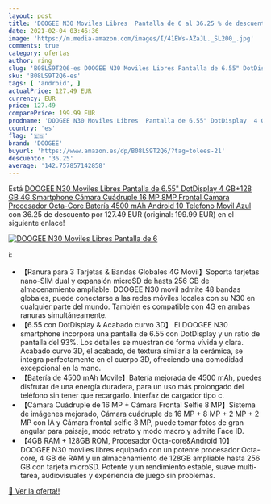 ```yaml
---
layout: post
title: 'DOOGEE N30 Moviles Libres  Pantalla de 6 al 36.25 % de descuento'
date: 2021-02-04 03:46:36
image: 'https://m.media-amazon.com/images/I/41EWs-AZaJL._SL200_.jpg'
comments: true
category: ofertas
author: ring
slug: 'B08LS9T2Q6-es DOOGEE N30 Moviles Libres Pantalla de 6.55" DotDisplay 4...'
sku: 'B08LS9T2Q6-es'
tags: [ 'android', ]
actualPrice: 127.49 EUR
currency: EUR
price: 127.49
comparePrice: 199.99 EUR
prodname: 'DOOGEE N30 Moviles Libres  Pantalla de 6.55" DotDisplay  4 GB+128 GB  4G Smartphone Cámara Cuádruple 16 MP  8MP Frontal Cámara  Procesador Octa-Core  Batería 4500 mAh  Android 10 Telefono Movil  Azul'
country: 'es'
flag: '🇪🇸'
brand: 'DOOGEE'
buyurl: 'https://www.amazon.es/dp/B08LS9T2Q6/?tag=tolees-21'
descuento: '36.25'
average: '142.757857142858'
---
```


Está [DOOGEE N30 Moviles Libres  Pantalla de 6.55" DotDisplay  4 GB+128 GB  4G Smartphone Cámara Cuádruple 16 MP  8MP Frontal Cámara  Procesador Octa-Core  Batería 4500 mAh  Android 10 Telefono Movil  Azul](https://www.amazon.es/dp/B08LS9T2Q6/?tag=tolees-21) con 36.25 de descuento por 127.49 EUR (original: 199.99 EUR) en el siguiente enlace!

[![DOOGEE N30 Moviles Libres  Pantalla de 6](https://m.media-amazon.com/images/I/41EWs-AZaJL._SL200_.jpg)](https://www.amazon.es/dp/B08LS9T2Q6/?tag=tolees-21)

ℹ️:

- 【Ranura para 3 Tarjetas & Bandas Globales 4G Movil】Soporta tarjetas nano-SIM dual y expansión microSD de hasta 256 GB de almacenamiento ampliable. DOOGEE N30 movil admite 48 bandas globales, puede conectarse a las redes móviles locales con su N30 en cualquier parte del mundo. También es compatible con 4G en ambas ranuras simultáneamente.
- 【6.55 con DotDisplay & Acabado curvo 3D】 El DOOGEE N30 smartphone incorpora una pantalla de 6.55 con DotDisplay y un ratio de pantalla del 93%. Los detalles se muestran de forma vívida y clara. Acabado curvo 3D, el acabado, de textura similar a la cerámica, se integra perfectamente en el cuerpo 3D, ofreciendo una comodidad excepcional en la mano.
- 【Batería de 4500 mAh Movile】Batería mejorada de 4500 mAh, puedes disfrutar de una energía duradera, para un uso más prolongado del teléfono sin tener que recargarlo. Interfaz de cargador tipo c.
- 【Cámara Cuádruple de 16 MP + Cámara Frontal Selfie 8 MP】Sistema de imágenes mejorado, Cámara cuádruple de 16 MP + 8 MP + 2 MP + 2 MP con IA y Cámara frontal selfie 8 MP, puede tomar fotos de gran angular para paisaje, modo retrato y modo macro y admite Face ID.
- 【4GB RAM + 128GB ROM, Procesador Octa-core&Android 10】 DOOGEE N30 moviles libres equipado con un potente procesador Octa-core, 4 GB de RAM y un almacenamiento de 128GB ampliable hasta 256 GB con tarjeta microSD. Potente y un rendimiento estable, suave multi-tarea, audiovisuales y experiencia de juego sin problemas.

[🛒 Ver la oferta!!](https://www.amazon.es/dp/B08LS9T2Q6/?tag=tolees-21)
